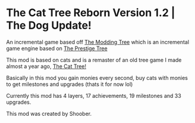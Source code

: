 # The Cat Tree Reborn Version 1.2 | The Dog Update!
An incremental game based off [The Modding Tree](https://github.com/Acamaeda/The-Modding-Tree) which is an incremental game engine based on [The Prestige Tree](https://jacorb90.me/Prestige-Tree/)

This mod is based on cats and is a remaster of an old tree game I made almost a year ago, [The Cat Tree!](https://galaxy.click/play/384)

Basically in this mod you gain monies every second, buy cats with monies to get milestones and upgrades (thats it for now lol)

Currently this mod has 4 layers, 17 achievements, 19 milestones and 33 upgrades.

This mod was created by Shoober.